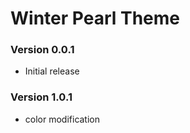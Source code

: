 # Winter Pearl Theme  

### Version 0.0.1  

- Initial release  

### Version 1.0.1  

- color modification